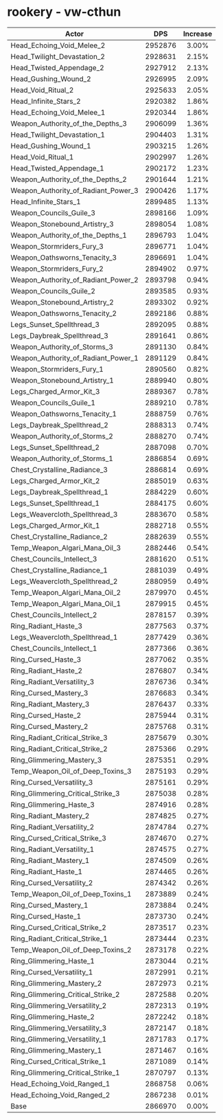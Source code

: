 # rookery - vw-cthun
| Actor | DPS | Increase |
|---|:---:|:---:|
|Head_Echoing_Void_Melee_2|2952876|3.00%|
|Head_Twilight_Devastation_2|2928631|2.15%|
|Head_Twisted_Appendage_2|2927912|2.13%|
|Head_Gushing_Wound_2|2926995|2.09%|
|Head_Void_Ritual_2|2925633|2.05%|
|Head_Infinite_Stars_2|2920382|1.86%|
|Head_Echoing_Void_Melee_1|2920344|1.86%|
|Weapon_Authority_of_the_Depths_3|2906099|1.36%|
|Head_Twilight_Devastation_1|2904403|1.31%|
|Head_Gushing_Wound_1|2903215|1.26%|
|Head_Void_Ritual_1|2902997|1.26%|
|Head_Twisted_Appendage_1|2902172|1.23%|
|Weapon_Authority_of_the_Depths_2|2901644|1.21%|
|Weapon_Authority_of_Radiant_Power_3|2900426|1.17%|
|Head_Infinite_Stars_1|2899485|1.13%|
|Weapon_Councils_Guile_3|2898166|1.09%|
|Weapon_Stonebound_Artistry_3|2898054|1.08%|
|Weapon_Authority_of_the_Depths_1|2896793|1.04%|
|Weapon_Stormriders_Fury_3|2896771|1.04%|
|Weapon_Oathsworns_Tenacity_3|2896691|1.04%|
|Weapon_Stormriders_Fury_2|2894902|0.97%|
|Weapon_Authority_of_Radiant_Power_2|2893798|0.94%|
|Weapon_Councils_Guile_2|2893585|0.93%|
|Weapon_Stonebound_Artistry_2|2893302|0.92%|
|Weapon_Oathsworns_Tenacity_2|2892186|0.88%|
|Legs_Sunset_Spellthread_3|2892095|0.88%|
|Legs_Daybreak_Spellthread_3|2891641|0.86%|
|Weapon_Authority_of_Storms_3|2891130|0.84%|
|Weapon_Authority_of_Radiant_Power_1|2891129|0.84%|
|Weapon_Stormriders_Fury_1|2890560|0.82%|
|Weapon_Stonebound_Artistry_1|2889940|0.80%|
|Legs_Charged_Armor_Kit_3|2889367|0.78%|
|Weapon_Councils_Guile_1|2889210|0.78%|
|Weapon_Oathsworns_Tenacity_1|2888759|0.76%|
|Legs_Daybreak_Spellthread_2|2888313|0.74%|
|Weapon_Authority_of_Storms_2|2888270|0.74%|
|Legs_Sunset_Spellthread_2|2887098|0.70%|
|Weapon_Authority_of_Storms_1|2886854|0.69%|
|Chest_Crystalline_Radiance_3|2886814|0.69%|
|Legs_Charged_Armor_Kit_2|2885019|0.63%|
|Legs_Daybreak_Spellthread_1|2884229|0.60%|
|Legs_Sunset_Spellthread_1|2884175|0.60%|
|Legs_Weavercloth_Spellthread_3|2883670|0.58%|
|Legs_Charged_Armor_Kit_1|2882718|0.55%|
|Chest_Crystalline_Radiance_2|2882639|0.55%|
|Temp_Weapon_Algari_Mana_Oil_3|2882446|0.54%|
|Chest_Councils_Intellect_3|2881620|0.51%|
|Chest_Crystalline_Radiance_1|2881039|0.49%|
|Legs_Weavercloth_Spellthread_2|2880959|0.49%|
|Temp_Weapon_Algari_Mana_Oil_2|2879970|0.45%|
|Temp_Weapon_Algari_Mana_Oil_1|2879915|0.45%|
|Chest_Councils_Intellect_2|2878157|0.39%|
|Ring_Radiant_Haste_3|2877563|0.37%|
|Legs_Weavercloth_Spellthread_1|2877429|0.36%|
|Chest_Councils_Intellect_1|2877366|0.36%|
|Ring_Cursed_Haste_3|2877062|0.35%|
|Ring_Radiant_Haste_2|2876807|0.34%|
|Ring_Radiant_Versatility_3|2876736|0.34%|
|Ring_Cursed_Mastery_3|2876683|0.34%|
|Ring_Radiant_Mastery_3|2876437|0.33%|
|Ring_Cursed_Haste_2|2875944|0.31%|
|Ring_Cursed_Mastery_2|2875768|0.31%|
|Ring_Radiant_Critical_Strike_3|2875679|0.30%|
|Ring_Radiant_Critical_Strike_2|2875366|0.29%|
|Ring_Glimmering_Mastery_3|2875351|0.29%|
|Temp_Weapon_Oil_of_Deep_Toxins_3|2875193|0.29%|
|Ring_Cursed_Versatility_3|2875161|0.29%|
|Ring_Glimmering_Critical_Strike_3|2875038|0.28%|
|Ring_Glimmering_Haste_3|2874916|0.28%|
|Ring_Radiant_Mastery_2|2874825|0.27%|
|Ring_Radiant_Versatility_2|2874784|0.27%|
|Ring_Cursed_Critical_Strike_3|2874670|0.27%|
|Ring_Radiant_Versatility_1|2874575|0.27%|
|Ring_Radiant_Mastery_1|2874509|0.26%|
|Ring_Radiant_Haste_1|2874465|0.26%|
|Ring_Cursed_Versatility_2|2874342|0.26%|
|Temp_Weapon_Oil_of_Deep_Toxins_1|2873889|0.24%|
|Ring_Cursed_Mastery_1|2873884|0.24%|
|Ring_Cursed_Haste_1|2873730|0.24%|
|Ring_Cursed_Critical_Strike_2|2873517|0.23%|
|Ring_Radiant_Critical_Strike_1|2873444|0.23%|
|Temp_Weapon_Oil_of_Deep_Toxins_2|2873178|0.22%|
|Ring_Glimmering_Haste_1|2873044|0.21%|
|Ring_Cursed_Versatility_1|2872991|0.21%|
|Ring_Glimmering_Mastery_2|2872973|0.21%|
|Ring_Glimmering_Critical_Strike_2|2872588|0.20%|
|Ring_Glimmering_Versatility_2|2872313|0.19%|
|Ring_Glimmering_Haste_2|2872242|0.18%|
|Ring_Glimmering_Versatility_3|2872147|0.18%|
|Ring_Glimmering_Versatility_1|2871783|0.17%|
|Ring_Glimmering_Mastery_1|2871467|0.16%|
|Ring_Cursed_Critical_Strike_1|2871089|0.14%|
|Ring_Glimmering_Critical_Strike_1|2870797|0.13%|
|Head_Echoing_Void_Ranged_1|2868758|0.06%|
|Head_Echoing_Void_Ranged_2|2867238|0.01%|
|Base|2866970|0.00%|

